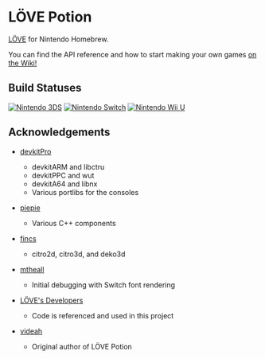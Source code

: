 # LÖVE Potion

[LÖVE](https://love2d.org) for Nintendo Homebrew.

You can find the API reference and how to start making your own games [on the Wiki!](https://lovebrew.org)

## Build Statuses

[![Nintendo 3DS](https://github.com/lovebrew/lovepotion/actions/workflows/Nintendo%203DS.yml/badge.svg?branch=dev%2F3.0)](https://github.com/lovebrew/lovepotion/actions/workflows/Nintendo%203DS.yml) [![Nintendo Switch](https://github.com/lovebrew/lovepotion/actions/workflows/Nintendo%20Switch.yml/badge.svg?branch=dev%2F3.0)](https://github.com/lovebrew/lovepotion/actions/workflows/Nintendo%20Switch.yml) [![Nintendo Wii U](https://github.com/lovebrew/lovepotion/actions/workflows/Nintendo%20Wii%20U.yml/badge.svg?branch=dev%2F3.0)](https://github.com/lovebrew/lovepotion/actions/workflows/Nintendo%20Wii%20U.yml)

## Acknowledgements

- [devkitPro](https://github.com/devkitPro)
  - devkitARM and libctru
  - devkitPPC and wut
  - devkitA64 and libnx
  - Various portlibs for the consoles

- [piepie](https://github.com/piepie62)
  - Various C++ components

- [fincs](https://github.com/fincs)
  - citro2d, citro3d, and deko3d

- [mtheall](https://github.com/mtheall)
  - Initial debugging with Switch font rendering

- [LÖVE's Developers](https://github.com/love2d/love)
  - Code is referenced and used in this project

- [videah](https://github.com/videah)
  - Original author of LÖVE Potion
